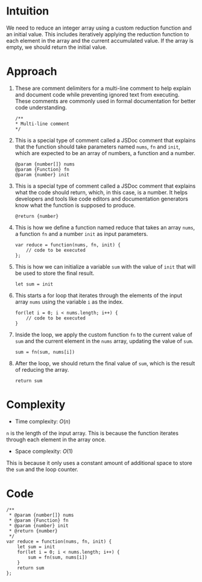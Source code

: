 # Intuition
<!-- Describe your first thoughts on how to solve this problem. -->
We need to reduce an integer array using a custom reduction function and an initial value. This includes iteratively applying the reduction function to each element in the array and the current accumulated value. If the array is empty, we should return the initial value.

# Approach
<!-- Describe your approach to solving the problem. -->
1. These are comment delimiters for a multi-line comment to help explain and document code while preventing ignored text from executing. These comments are commonly used in formal documentation for better code understanding.

    ```
    /**
    * Multi-line comment
    */
    ```

2. This is a special type of comment called a JSDoc comment that explains that the function should take parameters named `nums`, `fn` and `init`, which are expected to be an array of numbers, a function and a number.

    ```
    @param {number[]} nums
    @param {Function} fn
    @param {number} init
    ```

3. This is a special type of comment called a JSDoc comment that explains what the code should return, which, in this case, is a number. It helps developers and tools like code editors and documentation generators know what the function is supposed to produce.

    ```
    @return {number}
    ```

4. This is how we define a function named reduce that takes an array `nums`, a function `fn` and a number `init` as input parameters.

    ```
    var reduce = function(nums, fn, init) {
        // code to be executed
    };
    ```

5. This is how we can initialize a variable `sum` with the value of `init` that will be used to store the final result.

    ```
    let sum = init
    ```

6. This starts a for loop that iterates through the elements of the input array `nums` using the variable `i` as the index.

    ```
    for(let i = 0; i < nums.length; i++) {
        // code to be executed
    }
    ```

7. Inside the loop, we apply the custom function `fn` to the current value of `sum` and the current element in the `nums` array, updating the value of `sum`.

    ```
    sum = fn(sum, nums[i])
    ```

8. After the loop, we should return the final value of `sum`, which is the result of reducing the array.

    ```
    return sum
    ```

# Complexity
- Time complexity: $O(n)$
<!-- Add your time complexity here, e.g. $$O(n)$$ -->
`n` is the length of the input array. This is because the function iterates through each element in the array once.

- Space complexity: $O(1)$
<!-- Add your space complexity here, e.g. $$O(n)$$ -->
This is because it only uses a constant amount of additional space to store the `sum` and the loop counter.

# Code
```
/**
 * @param {number[]} nums
 * @param {Function} fn
 * @param {number} init
 * @return {number}
 */
var reduce = function(nums, fn, init) {
    let sum = init
    for(let i = 0; i < nums.length; i++) {
        sum = fn(sum, nums[i])
    }
    return sum
};
```
